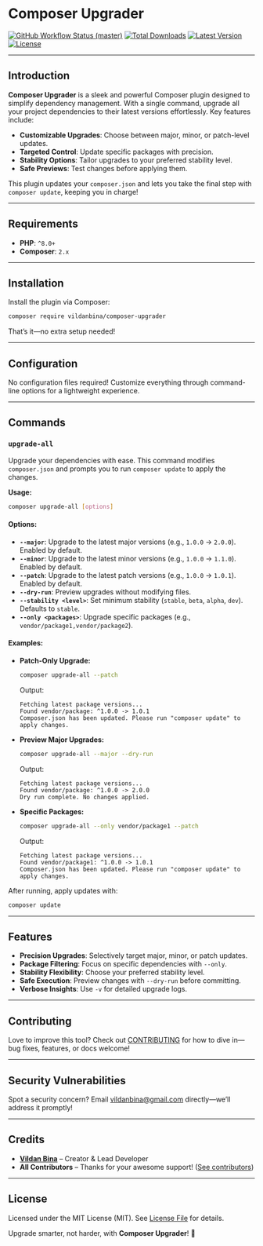 # Composer Upgrader

[![GitHub Workflow Status (master)](https://img.shields.io/github/actions/workflow/status/vildanbina/composer-upgrader/tests.yml?label=Tests)](https://github.com/vildanbina/composer-upgrader/actions)
[![Total Downloads](https://img.shields.io/packagist/dt/vildanbina/composer-upgrader)](https://packagist.org/packages/vildanbina/composer-upgrader)
[![Latest Version](https://img.shields.io/packagist/v/vildanbina/composer-upgrader)](https://packagist.org/packages/vildanbina/composer-upgrader)
[![License](https://img.shields.io/packagist/l/vildanbina/composer-upgrader)](https://packagist.org/packages/vildanbina/composer-upgrader)

---

## Introduction

**Composer Upgrader** is a sleek and powerful Composer plugin designed to simplify dependency management. With a single command, upgrade all your project dependencies to their latest versions effortlessly. Key features include:

- **Customizable Upgrades**: Choose between major, minor, or patch-level updates.
- **Targeted Control**: Update specific packages with precision.
- **Stability Options**: Tailor upgrades to your preferred stability level.
- **Safe Previews**: Test changes before applying them.

This plugin updates your `composer.json` and lets you take the final step with `composer update`, keeping you in charge!

---

## Requirements

- **PHP**: `^8.0+`
- **Composer**: `2.x`

---

## Installation

Install the plugin via Composer:

~~~bash
composer require vildanbina/composer-upgrader
~~~

That’s it—no extra setup needed!

---

## Configuration

No configuration files required! Customize everything through command-line options for a lightweight experience.

---

## Commands

### `upgrade-all`

Upgrade your dependencies with ease. This command modifies `composer.json` and prompts you to run `composer update` to apply the changes.

**Usage:**

~~~bash
composer upgrade-all [options]
~~~

#### Options:
- **`--major`**: Upgrade to the latest major versions (e.g., `1.0.0` → `2.0.0`). Enabled by default.
- **`--minor`**: Upgrade to the latest minor versions (e.g., `1.0.0` → `1.1.0`). Enabled by default.
- **`--patch`**: Upgrade to the latest patch versions (e.g., `1.0.0` → `1.0.1`). Enabled by default.
- **`--dry-run`**: Preview upgrades without modifying files.
- **`--stability <level>`**: Set minimum stability (`stable`, `beta`, `alpha`, `dev`). Defaults to `stable`.
- **`--only <packages>`**: Upgrade specific packages (e.g., `vendor/package1,vendor/package2`).

#### Examples:

- **Patch-Only Upgrade:**
  ~~~bash
  composer upgrade-all --patch
  ~~~
  Output:
  ~~~
  Fetching latest package versions...
  Found vendor/package: ^1.0.0 -> 1.0.1
  Composer.json has been updated. Please run "composer update" to apply changes.
  ~~~

- **Preview Major Upgrades:**
  ~~~bash
  composer upgrade-all --major --dry-run
  ~~~
  Output:
  ~~~
  Fetching latest package versions...
  Found vendor/package: ^1.0.0 -> 2.0.0
  Dry run complete. No changes applied.
  ~~~

- **Specific Packages:**
  ~~~bash
  composer upgrade-all --only vendor/package1 --patch
  ~~~
  Output:
  ~~~
  Fetching latest package versions...
  Found vendor/package1: ^1.0.0 -> 1.0.1
  Composer.json has been updated. Please run "composer update" to apply changes.
  ~~~

After running, apply updates with:

~~~bash
composer update
~~~

---

## Features

- **Precision Upgrades**: Selectively target major, minor, or patch updates.
- **Package Filtering**: Focus on specific dependencies with `--only`.
- **Stability Flexibility**: Choose your preferred stability level.
- **Safe Execution**: Preview changes with `--dry-run` before committing.
- **Verbose Insights**: Use `-v` for detailed upgrade logs.

---

## Contributing

Love to improve this tool? Check out [CONTRIBUTING](.github/CONTRIBUTING.md) for how to dive in—bug fixes, features, or docs welcome!

---

## Security Vulnerabilities

Spot a security concern? Email [vildanbina@gmail.com](mailto:vildanbina@gmail.com) directly—we’ll address it promptly!

---

## Credits

- **[Vildan Bina](https://github.com/vildanbina)** – Creator & Lead Developer
- **All Contributors** – Thanks for your awesome support! ([See contributors](../../contributors))

---

## License

Licensed under the MIT License (MIT). See [License File](LICENSE.md) for details.

Upgrade smarter, not harder, with **Composer Upgrader**! 🎉